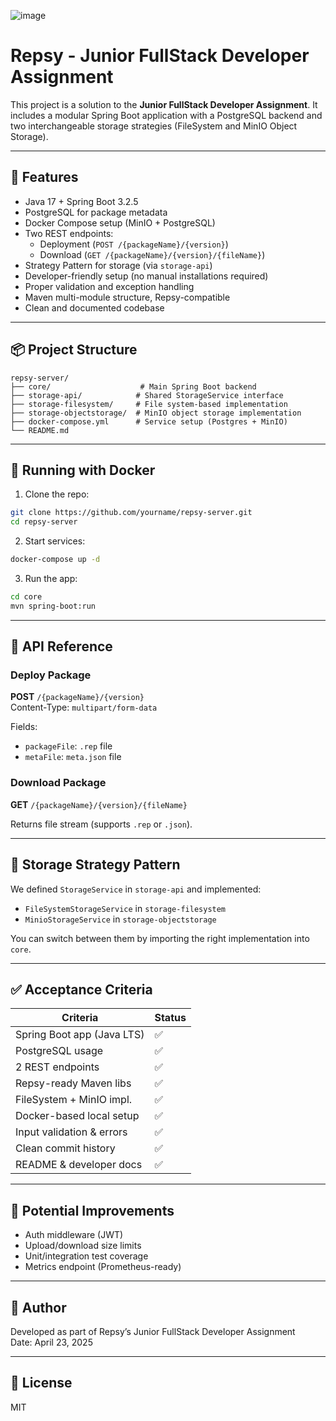 
![image](https://github.com/user-attachments/assets/fc5970bd-09a5-45ac-bd25-93051281c8bd)
# Repsy - Junior FullStack Developer Assignment 


This project is a solution to the **Junior FullStack Developer Assignment**. It includes a modular Spring Boot application with a PostgreSQL backend and two interchangeable storage strategies (FileSystem and MinIO Object Storage).

---

## 🚀 Features

- Java 17 + Spring Boot 3.2.5
- PostgreSQL for package metadata
- Docker Compose setup (MinIO + PostgreSQL)
- Two REST endpoints:
  - Deployment (`POST /{packageName}/{version}`)
  - Download (`GET /{packageName}/{version}/{fileName}`)
- Strategy Pattern for storage (via `storage-api`)
- Developer-friendly setup (no manual installations required)
- Proper validation and exception handling
- Maven multi-module structure, Repsy-compatible
- Clean and documented codebase

---

## 📦 Project Structure

```
repsy-server/
├── core/                    # Main Spring Boot backend
├── storage-api/            # Shared StorageService interface
├── storage-filesystem/     # File system-based implementation
├── storage-objectstorage/  # MinIO object storage implementation
├── docker-compose.yml      # Service setup (Postgres + MinIO)
└── README.md
```

---

## 🐳 Running with Docker

1. Clone the repo:

```bash
git clone https://github.com/yourname/repsy-server.git
cd repsy-server
```

2. Start services:

```bash
docker-compose up -d
```

3. Run the app:

```bash
cd core
mvn spring-boot:run
```

---

## 📮 API Reference

### Deploy Package

**POST** `/{packageName}/{version}`  
Content-Type: `multipart/form-data`

Fields:
- `packageFile`: `.rep` file
- `metaFile`: `meta.json` file

### Download Package

**GET** `/{packageName}/{version}/{fileName}`

Returns file stream (supports `.rep` or `.json`).

---

## 🧠 Storage Strategy Pattern

We defined `StorageService` in `storage-api` and implemented:
- `FileSystemStorageService` in `storage-filesystem`
- `MinioStorageService` in `storage-objectstorage`

You can switch between them by importing the right implementation into `core`.

---

## ✅ Acceptance Criteria

| Criteria | Status |
|---------|--------|
| Spring Boot app (Java LTS) | ✅ |
| PostgreSQL usage | ✅ |
| 2 REST endpoints | ✅ |
| Repsy-ready Maven libs | ✅ |
| FileSystem + MinIO impl. | ✅ |
| Docker-based local setup | ✅ |
| Input validation & errors | ✅ |
| Clean commit history | ✅ |
| README & developer docs | ✅ |

---

## 🧪 Potential Improvements

- Auth middleware (JWT)
- Upload/download size limits
- Unit/integration test coverage
- Metrics endpoint (Prometheus-ready)

---

## 👤 Author

Developed as part of Repsy’s Junior FullStack Developer Assignment  
Date: April 23, 2025

---

## 🪪 License

MIT
